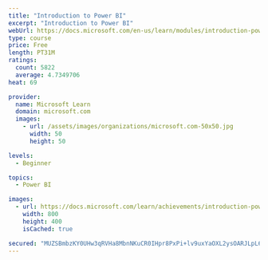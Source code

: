 ```yaml
---
title: "Introduction to Power BI"
excerpt: "Introduction to Power BI"
webUrl: https://docs.microsoft.com/en-us/learn/modules/introduction-power-bi/
type: course
price: Free
length: PT31M
ratings:
  count: 5822
  average: 4.7349706
heat: 69

provider:
  name: Microsoft Learn
  domain: microsoft.com
  images:
    - url: /assets/images/organizations/microsoft.com-50x50.jpg
      width: 50
      height: 50

levels:
  - Beginner

topics:
  - Power BI

images:
  - url: https://docs.microsoft.com/learn/achievements/introduction-power-bi-social.png
    width: 800
    height: 400
    isCached: true

secured: "MUZSBmbzKY0UHw3qRVHa8MbnNKuCR0IHpr8PxPi+lv9uxYaOXL2ysOARJLpL666K2MuuGVb07Wc6UNXNzt/5B3WcTMpup/a+1TH323zlnu0jt1bMJqYzhbaDx/uWJm2rf5dxQBewlbl+sSTft5jXu0Ae6ChgWvO1j4JPUUOEEvl0Nl0sA6U4f9Wc+HSvN776hi31ESkz1m4AVgB2E4SdXlV+sKFAvbG12dny7JAUbilMevHriqKZqeDHWZe74z6SgYlM/5J5bX+yqxlLfnrd8h4KpG/3oSzNatPDU9VjeH3ASEtTMDrrRz75hoFkotWxYs5zCSVUxJ+TfHdYuzjzU6/P9akbilv/9c8L9WbhIemwB6dUhIe17kpnsCxMJ6kmfLbSH0BMzXQ4wCR+ZG3RZFJPUfkD1uj83p4KLQww184=;+wwBI6R3FfPZ0tLduHdzPA=="
---
```


